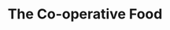 ---
title: "The Co-operative Food"
url: /chester-le-street/the-co-operative-food/
shop: supermarket
---